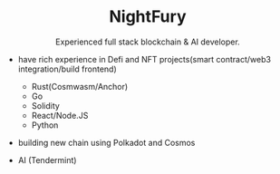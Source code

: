 <h1 align="center">NightFury</h1>

<p align="center">
Experienced full stack blockchain & AI developer.
  
  - have rich experience in Defi and NFT projects(smart contract/web3 integration/build frontend)
  
      - Rust(Cosmwasm/Anchor)
      - Go
      - Solidity
      - React/Node.JS
      - Python
  
  - building new chain using Polkadot and Cosmos
  
  - AI (Tendermint)
</p>

